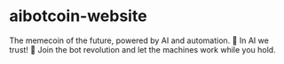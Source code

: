 # aibotcoin-website
The memecoin of the future, powered by AI and automation. 🚀 In AI we trust! 🤖 Join the bot revolution and let the machines work while you hold.
